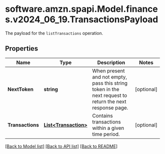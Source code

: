 # software.amzn.spapi.Model.finances.v2024_06_19.TransactionsPayload
The payload for the `listTransactions` operation.

## Properties

Name | Type | Description | Notes
------------ | ------------- | ------------- | -------------
**NextToken** | **string** | When present and not empty, pass this string token in the next request to return the next response page. | [optional] 
**Transactions** | [**List&lt;Transaction&gt;**](Transaction.md) | Contains transactions within a given time period. | [optional] 

[[Back to Model list]](../README.md#documentation-for-models) [[Back to API list]](../README.md#documentation-for-api-endpoints) [[Back to README]](../README.md)

